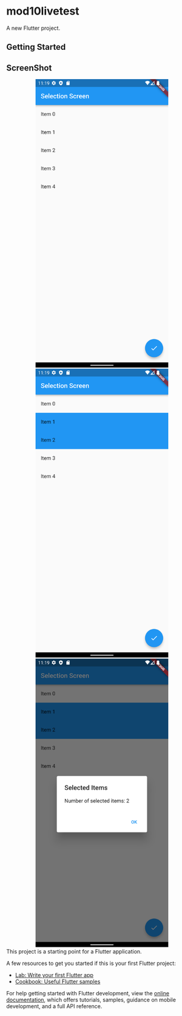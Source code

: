 # mod10livetest

A new Flutter project.

## Getting Started
## ScreenShot

<div align = "center">
<img src="assets/1.png" width="350" />
<img src="assets/2.png" width="350" />

<img src="assets/3.png" width="350" />

</div>
This project is a starting point for a Flutter application.

A few resources to get you started if this is your first Flutter project:

- [Lab: Write your first Flutter app](https://docs.flutter.dev/get-started/codelab)
- [Cookbook: Useful Flutter samples](https://docs.flutter.dev/cookbook)

For help getting started with Flutter development, view the
[online documentation](https://docs.flutter.dev/), which offers tutorials,
samples, guidance on mobile development, and a full API reference.
